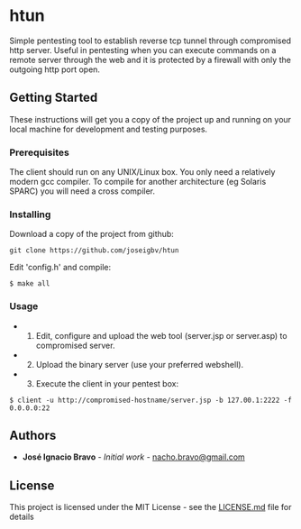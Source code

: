 # htun

Simple pentesting tool to establish reverse tcp tunnel through compromised http server. Useful in pentesting when you can execute commands on a remote server through the web and it is protected by a firewall with only the outgoing http port open.

## Getting Started

These instructions will get you a copy of the project up and running on your local machine for development and testing purposes.

### Prerequisites

The client should run on any UNIX/Linux box. You only need a relatively modern gcc compiler. To compile for another architecture (eg Solaris SPARC) you will need a cross compiler. 

### Installing

Download a copy of the project from github: 

```
git clone https://github.com/joseigbv/htun
```

Edit 'config.h' and compile: 

```
$ make all
```

### Usage 

* 1. Edit, configure and upload the web tool (server.jsp or server.asp) to compromised server.
* 2. Upload the binary server (use your preferred webshell).
* 3. Execute the client in your pentest box: 

```
$ client -u http://compromised-hostname/server.jsp -b 127.00.1:2222 -f 0.0.0.0:22 
```

## Authors

* **José Ignacio Bravo** - *Initial work* - nacho.bravo@gmail.com

## License

This project is licensed under the MIT License - see the [LICENSE.md](LICENSE.md) file for details
